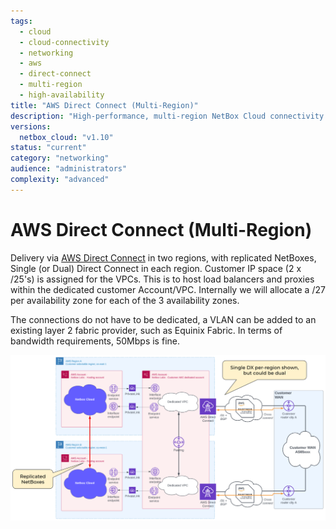 ```yaml
---
tags:
  - cloud
  - cloud-connectivity
  - networking
  - aws
  - direct-connect
  - multi-region
  - high-availability
title: "AWS Direct Connect (Multi-Region)"
description: "High-performance, multi-region NetBox Cloud connectivity with AWS Direct Connect for maximum redundancy and scalability."
versions:
  netbox_cloud: "v1.10"
status: "current"
category: "networking"
audience: "administrators"
complexity: "advanced"
---
```


# AWS Direct Connect (Multi-Region)

Delivery via [AWS Direct Connect](https://aws.amazon.com/directconnect/) in two regions, with replicated NetBoxes, Single (or Dual) Direct Connect in each region. Customer IP space (2 x /25's) is assigned for the VPCs. This is to host load balancers and proxies within the dedicated customer Account/VPC. Internally we will allocate a /27 per availability zone for each of the 3 availability zones.

The connections do not have to be dedicated, a VLAN can be added to an existing layer 2 fabric provider, such as Equinix Fabric. In terms of bandwidth requirements, 50Mbps is fine.

![AWS Direct Connect Multi-Region Failover](../images/cloud-connectivity/aws-direct-connect-multi-region-failover.png)